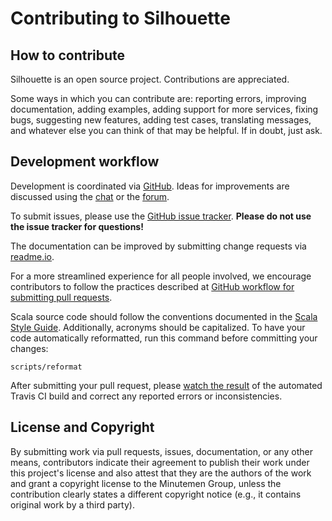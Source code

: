 Contributing to Silhouette
==========================

How to contribute
-----------------

Silhouette is an open source project. Contributions are appreciated.

Some ways in which you can contribute are: reporting errors, improving documentation, adding examples, adding support 
for more services, fixing bugs, suggesting new features, adding test cases, translating messages, and whatever else 
you can think of that may be helpful. If in doubt, just ask.


Development workflow
--------------------

Development is coordinated via [GitHub]. Ideas for improvements are discussed using the [chat] or the [forum].

To submit issues, please use the [GitHub issue tracker]. **Please do not use the issue tracker for questions!**

The documentation can be improved by submitting change requests via [readme.io].

For a more streamlined experience for all people involved, we encourage contributors to follow the practices described 
at [GitHub workflow for submitting pull requests].

Scala source code should follow the conventions documented in the [Scala Style Guide]. Additionally, acronyms should 
be capitalized. To have your code automatically reformatted, run this command before committing your changes:

    scripts/reformat

After submitting your pull request, please [watch the result] of the automated Travis CI build and correct any reported 
errors or inconsistencies.


License and Copyright
---------------------

By submitting work via pull requests, issues, documentation, or any other means, contributors indicate their agreement to 
publish their work under this project's license and also attest that they are the authors of the work and grant a 
copyright license to the Minutemen Group, unless the contribution clearly states a different copyright notice 
(e.g., it contains original work by a third party).


[GitHub]: https://github.com/minutemen/silhouette
[GitHub issue tracker]: https://github.com/minutemen/silhouette/issues
[GitHub workflow for submitting pull requests]: https://www.playframework.com/documentation/2.5.x/WorkingWithGit
[chat]: https://gitter.im/minutemen/silhouette
[forum]: http://discourse.silhouette.rocks
[Scala Style Guide]: http://docs.scala-lang.org/style/
[watch the result]: https://travis-ci.org/minutemen/silhouette/pull_requests
[readme.io]: http://www.silhouette.rocks/
